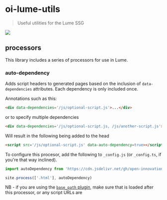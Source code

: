 # oi-lume-utils

> Useful utilities for the Lume SSG

[![](https://data.jsdelivr.com/v1/package/gh/open-innovations/oi-lume-utils/badge)](https://www.jsdelivr.com/package/gh/open-innovations/oi-lume-utils)

## processors

This library includes a series of processors for use in Lume.

### auto-dependency

Adds script headers to generated pages based on the inclusion of `data-dependencies` attributes. Each dependency is only included once.

Annotations such as this:

```html
<div data-dependencies='/js/optional-script.js'>...</div>
```

or to specify multiple dependencies

```html
<div data-dependencies='/js/optional-script.js, /js/another-script.js'>...</div>
```

Will result in the following being added to the head

```html
<script src='/js/optional-script.js' data-auto-dependency=true></script>
```

To configure this procesor, add the following to `_config.js` (or `_config.ts`, if you're that way inclined).

```js
import autoDependency from 'https://cdn.jsdelivr.net/gh/open-innovations/oi-lume-utils@<version>/processors/auto-dependency.ts';

site.process(['.html'], autoDependency)
```

NB - if you are using the [`base_path` plugin](https://lume.land/plugins/base_path/), make sure that is loaded after this processor,
or any script URLs are 